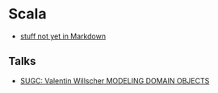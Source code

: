 # Scala

- [stuff not yet in Markdown](../non-md/Scala_137068580.html)

## Talks

- [SUGC: Valentin Willscher MODELING DOMAIN OBJECTS](http://valentin.willscher.de/presentations/tagged-types-introduction/#/)
